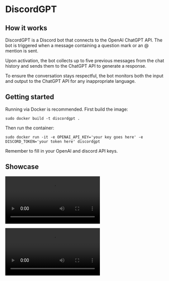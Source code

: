 # DiscordGPT

## How it works
DiscordGPT is a Discord bot that connects to the OpenAI ChatGPT API. The bot is triggered when a message containing a question mark or an @ mention is sent.

Upon activation, the bot collects up to five previous messages from the chat history and sends them to the ChatGPT API to generate a response.

To ensure the conversation stays respectful, the bot monitors both the input and output to the ChatGPT API for any inappropriate language.

## Getting started

Running via Docker is recommended. First build the image:

`sudo docker build -t discordgpt .`

Then run the container:

`sudo docker run -it -e OPENAI_API_KEY='your key goes here' -e DISCORD_TOKEN='your token here' discordgpt`

Remember to fill in your OpenAI and discord API keys.

## Showcase

![Simple Multi-Message conversation](asset/simple_multi_message.webm.mp4)

![Complex Multi-Message conversation](asset/complex_multi_message.webm.mp4)